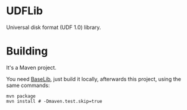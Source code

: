 UDFLib
======

Universal disk format (UDF 1.0) library.

# Building

It's a Maven project.

You need [BaseLib](https://github.com/mchahn/baselib), just build it locally, afterwards this project, using the same commands:

```
mvn package
mvn install # -Dmaven.test.skip=true
```
